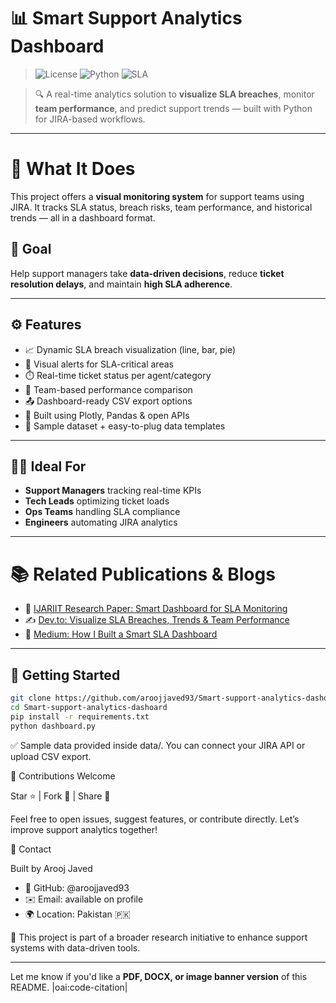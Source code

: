 # 📊 Smart Support Analytics Dashboard
> ![License](https://img.shields.io/github/license/aroojjaved93/Smart-support-analytics-dashoard)
![Python](https://img.shields.io/badge/Made%20with-Python-blue)
![SLA](https://img.shields.io/badge/Focus-SLA%20Monitoring-orange)

> 🔍 A real-time analytics solution to **visualize SLA breaches**, monitor **team performance**, and predict support trends — built with Python for JIRA-based workflows.



---

# 🚀 What It Does

This project offers a **visual monitoring system** for support teams using JIRA. It tracks SLA status, breach risks, team performance, and historical trends — all in a dashboard format.

## 🎯 Goal
Help support managers take **data-driven decisions**, reduce **ticket resolution delays**, and maintain **high SLA adherence**.

---

## ⚙️ Features

- 📈 Dynamic SLA breach visualization (line, bar, pie)
- 🧠 Visual alerts for SLA-critical areas
- ⏱️ Real-time ticket status per agent/category
- 💼 Team-based performance comparison
- 📤 Dashboard-ready CSV export options
- 🔄 Built using Plotly, Pandas & open APIs
- 📁 Sample dataset + easy-to-plug data templates

---

## 🧑‍💼 Ideal For

- **Support Managers** tracking real-time KPIs
- **Tech Leads** optimizing ticket loads
- **Ops Teams** handling SLA compliance
- **Engineers** automating JIRA analytics

---

# 📚 Related Publications & Blogs

- 📄 [IJARIIT Research Paper: Smart Dashboard for SLA Monitoring](https://www.ijariit.com/manuscript/ai-powered-dashboard-for-sla-monitoring-and-team-performance-in-jira/)
- ✍️ [Dev.to: Visualize SLA Breaches, Trends & Team Performance](https://dev.to/aroojjaved93/smart-support-analytics-dashboard-visualize-sla-breaches-trends-team-performance-26og)
- 📝 [Medium: How I Built a Smart SLA Dashboard](https://aroojjaved93.medium.com/how-i-built-a-smart-sla-dashboard-to-predict-breaches-and-boost-support-efficiency-8ca9e8cd7dfc)

---

## 🚀 Getting Started

```bash
git clone https://github.com/aroojjaved93/Smart-support-analytics-dashoard.git
cd Smart-support-analytics-dashoard
pip install -r requirements.txt
python dashboard.py

```

✅ Sample data provided inside data/. You can connect your JIRA API or upload CSV export.



🙌 Contributions Welcome

Star ⭐ | Fork 🍴 | Share 🔁

Feel free to open issues, suggest features, or contribute directly. Let’s improve support analytics together!



📩 Contact

Built by Arooj Javed
- 🔗 GitHub: @aroojjaved93
- ✉️ Email: available on profile
- 🌍 Location: Pakistan 🇵🇰



📌 This project is part of a broader research initiative to enhance support systems with data-driven tools.

---

Let me know if you'd like a **PDF, DOCX, or image banner version** of this README. |oai:code-citation|
